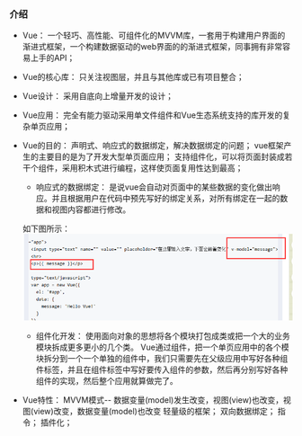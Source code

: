 ### 介绍

* Vue：
    一个轻巧、高性能、可组件化的MVVM库，一套用于构建用户界面的渐进式框架，一个构建数据驱动的web界面的的渐进式框架，同事拥有非常容易上手的API；
* Vue的核心库：
    只关注视图层，并且与其他库或已有项目整合；
* Vue设计：
    采用自底向上增量开发的设计；
* Vue应用：
    完全有能力驱动采用单文件组件和Vue生态系统支持的库开发的复杂单页应用；
* Vue的目的：
    声明式、响应式的数据绑定，解决数据绑定的问题；
    vue框架产生的主要目的是为了开发大型单页面应用；
    支持组件化，可以将页面封装成若干个组件，采用积木式进行编程，这样使页面复用性达到最高；

    * 响应式的数据绑定： 
        是说vue会自动对页面中的某些数据的变化做出响应。并且根据用户在代码中预先写好的绑定关系，对所有绑定在一起的数据和视图内容都进行修改。

    如下图所示：
    ![image](https://github.com/guopingping/Vue/blob/master/img/first.png)

    * 组件化开发：
        使用面向对象的思想将各个模块打包成类或把一个大的业务模块拆成更多更小的几个类。
        Vue通过组件，把一个单页应用中的各个模块拆分到一个一个单独的组件中，我们只需要先在父级应用中写好各种组件标签，并且在组件标签中写好要传入组件的参数，然后再分别写好各种组件的实现，然后整个应用就算做完了。

* Vue特性：
    MVVM模式--
        数据变量(model)发生改变，视图(view)也改变，视图(view)改变，数据变量(model)也改变
    轻量级的框架；
    双向数据绑定；
    指令；
    插件化；


